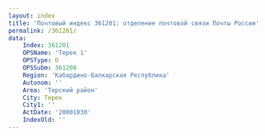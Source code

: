 ```yaml
---
layout: index
title: 'Почтовый индекс 361201: отделение почтовой связи Почты России'
permalink: /361201/
data:
    Index: 361201
    OPSName: 'Терек 1'
    OPSType: О
    OPSSubm: 361200
    Region: 'Кабардино-Балкарская Республика'
    Autonom: ''
    Area: 'Терский район'
    City: Терек
    City1: ''
    ActDate: '20001030'
    IndexOld: ''
---
```

